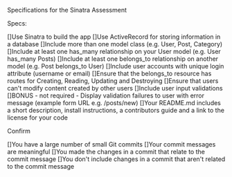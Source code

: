 Specifications for the Sinatra Assessment

Specs:

[]Use Sinatra to build the app
[]Use ActiveRecord for storing information in a database
[]Include more than one model class (e.g. User, Post, Category)
[]Include at least one has_many relationship on your User model (e.g. User has_many Posts)
[]Include at least one belongs_to relationship on another model (e.g. Post belongs_to User)
[]Include user accounts with unique login attribute (username or email)
[]Ensure that the belongs_to resource has routes for Creating, Reading, Updating and Destroying
[]Ensure that users can't modify content created by other users
[]Include user input validations
[]BONUS - not required - Display validation failures to user with error message (example form URL e.g. /posts/new)
[]Your README.md includes a short description, install instructions, a contributors guide and a link to the license for your code

Confirm

[]You have a large number of small Git commits
[]Your commit messages are meaningful
[]You made the changes in a commit that relate to the commit message
[]You don't include changes in a commit that aren't related to the commit message